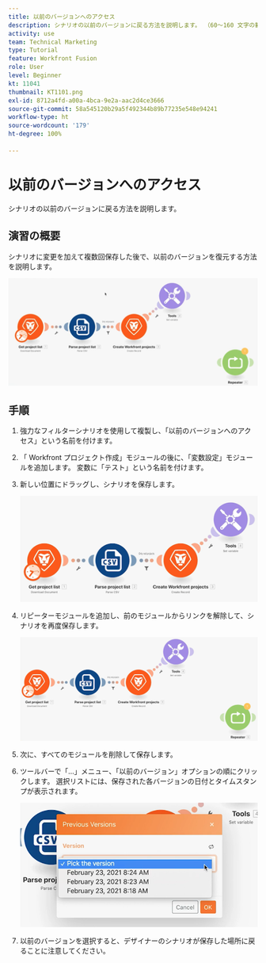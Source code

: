 ```yaml
---
title: 以前のバージョンへのアクセス
description: シナリオの以前のバージョンに戻る方法を説明します。 （60～160 文字の範囲で指定しますが、56 文字にする必要があります）
activity: use
team: Technical Marketing
type: Tutorial
feature: Workfront Fusion
role: User
level: Beginner
kt: 11041
thumbnail: KT1101.png
exl-id: 8712a4fd-a00a-4bca-9e2a-aac2d4ce3666
source-git-commit: 58a545120b29a5f492344b89b77235e548e94241
workflow-type: ht
source-wordcount: '179'
ht-degree: 100%

---
```


# 以前のバージョンへのアクセス

シナリオの以前のバージョンに戻る方法を説明します。

## 演習の概要

シナリオに変更を加えて複数回保存した後で、以前のバージョンを復元する方法を説明します。

![以前のバージョンへのアクセスの画像 1](../12-exercises/assets/accessing-previous-versions-walkthrough-1.png)

## 手順

1. 強力なフィルターシナリオを使用して複製し、「以前のバージョンへのアクセス」という名前を付けます。
1. 「 Workfront プロジェクト作成」モジュールの後に、「変数設定」モジュールを追加します。 変数に「テスト」という名前を付けます。
1. 新しい位置にドラッグし、シナリオを保存します。

   ![以前のバージョンへのアクセスの画像 2](../12-exercises/assets/accessing-previous-versions-walkthrough-2.png)

1. リピーターモジュールを追加し、前のモジュールからリンクを解除して、シナリオを再度保存します。

   ![以前のバージョンへのアクセスの画像 3](../12-exercises/assets/accessing-previous-versions-walkthrough-3.png)

1. 次に、すべてのモジュールを削除して保存します。
1. ツールバーで「...」メニュー、「以前のバージョン」オプションの順にクリックします。 選択リストには、保存された各バージョンの日付とタイムスタンプが表示されます。

   ![以前のバージョンへのアクセスの画像 4](../12-exercises/assets/accessing-previous-versions-walkthrough-4.png)

1. 以前のバージョンを選択すると、デザイナーのシナリオが保存した場所に戻ることに注意してください。
